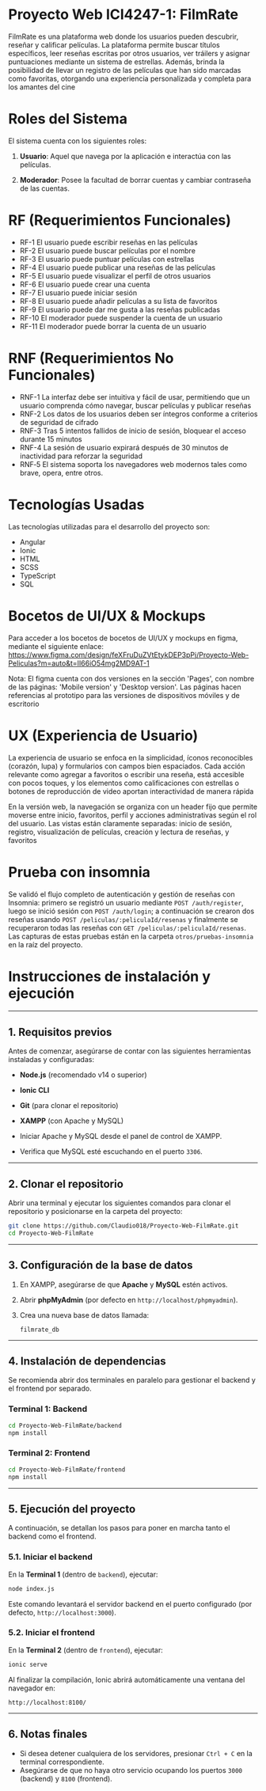 # Proyecto Web ICI4247-1: FilmRate 
FilmRate es una plataforma web donde los usuarios pueden descubrir, reseñar y calificar películas. La plataforma permite buscar títulos específicos, leer reseñas escritas por otros usuarios, ver tráilers y asignar puntuaciones mediante un sistema de estrellas. Además, brinda la posibilidad de llevar un registro de las películas que han sido marcadas como favoritas, otorgando una experiencia personalizada y completa para los amantes del cine


# Roles del Sistema

El sistema cuenta con los siguientes roles:

1. **Usuario**: Aquel que navega por la aplicación e interactúa con las películas.

2. **Moderador**: Posee la facultad de borrar cuentas y cambiar contraseña de las cuentas.
  


# RF (Requerimientos Funcionales)

- RF-1 El usuario puede escribir reseñas en las películas
- RF-2 El usuario puede buscar películas por el nombre
- RF-3 El usuario puede puntuar películas con estrellas
- RF-4 El usuario puede publicar una reseñas de las películas
- RF-5 El usuario puede visualizar el perfil de otros usuarios
- RF-6 El usuario puede crear una cuenta
- RF-7 El usuario puede iniciar sesión
- RF-8 El usuario puede añadir películas a su lista de favoritos
- RF-9 El usuario puede dar me gusta a las reseñas publicadas
- RF-10 El moderador puede suspender la cuenta de un usuario
- RF-11 El moderador puede borrar la cuenta de un usuario


# RNF (Requerimientos No Funcionales)
- RNF-1 La interfaz debe ser intuitiva y fácil de usar, permitiendo que un usuario comprenda cómo navegar, buscar películas y publicar reseñas
- RNF-2 Los datos de los usuarios deben ser íntegros conforme a criterios de seguridad de cifrado 
- RNF-3 Tras 5 intentos fallidos de inicio de sesión, bloquear el acceso durante 15 minutos 
- RNF-4 La sesión de usuario expirará después de 30 minutos de inactividad para reforzar la seguridad
- RNF‑5 El sistema soporta los navegadores web modernos tales como brave, opera, entre otros.


# Tecnologías Usadas
Las tecnologías utilizadas para el desarrollo del proyecto son:
- Angular
- Ionic
- HTML
- SCSS
- TypeScript
- SQL


# Bocetos de UI/UX & Mockups
Para acceder a los bocetos de bocetos de UI/UX y mockups en figma, mediante el siguiente enlace:
https://www.figma.com/design/feXFruDuZVtEtykDEP3pPj/Proyecto-Web-Peliculas?m=auto&t=II66iO54mg2MD9AT-1

Nota: El figma cuenta con dos versiones en la sección 'Pages', con nombre de las páginas: 'Mobile version' y 'Desktop version'. Las páginas hacen referencias al prototipo para las versiones de dispositivos móviles y de escritorio


# UX (Experiencia de Usuario)
La experiencia de usuario se enfoca en la simplicidad, íconos reconocibles (corazón, lupa) y formularios con campos bien espaciados. Cada acción relevante como agregar a favoritos o escribir una reseña, está accesible con pocos toques, y los elementos como calificaciones con estrellas o botones de reproducción de video aportan interactividad de manera rápida

En la versión web, la navegación se organiza con un header fijo que permite moverse entre inicio, favoritos, perfil y acciones administrativas según el rol del usuario. Las vistas están claramente separadas: inicio de sesión, registro, visualización de películas, creación y lectura de reseñas, y favoritos


# Prueba con insomnia

Se validó el flujo completo de autenticación y gestión de reseñas con Insomnia: primero se registró un usuario mediante `POST /auth/register`, luego se inició sesión con `POST /auth/login`; a continuación se crearon dos reseñas usando `POST /peliculas/:peliculaId/resenas` y finalmente se recuperaron todas las reseñas con `GET /peliculas/:peliculaId/resenas`. Las capturas de estas pruebas están en la carpeta `otros/pruebas-insomnia` en la raíz del proyecto.



# Instrucciones de instalación y ejecución

---

## 1. Requisitos previos

Antes de comenzar, asegúrarse de contar con las siguientes herramientas instaladas y configuradas:

* **Node.js** (recomendado v14 o superior)
* **Ionic CLI**
* **Git** (para clonar el repositorio)
* **XAMPP** (con Apache y MySQL)

* Iniciar Apache y MySQL desde el panel de control de XAMPP.
* Verifica que MySQL esté escuchando en el puerto `3306`.

---

## 2. Clonar el repositorio

Abrir una terminal y ejecutar los siguientes comandos para clonar el repositorio y posicionarse en la carpeta del proyecto:

```bash
git clone https://github.com/Claudio018/Proyecto-Web-FilmRate.git
cd Proyecto-Web-FilmRate
```

---

## 3. Configuración de la base de datos

1. En XAMPP, asegúrarse de que **Apache** y **MySQL** estén activos.
2. Abrir **phpMyAdmin** (por defecto en `http://localhost/phpmyadmin`).
3. Crea una nueva base de datos llamada:

   ```
   filmrate_db
   ```

---

## 4. Instalación de dependencias

Se recomienda abrir dos terminales en paralelo para gestionar el backend y el frontend por separado.

### Terminal 1: Backend

```bash
cd Proyecto-Web-FilmRate/backend
npm install
```

### Terminal 2: Frontend

```bash
cd Proyecto-Web-FilmRate/frontend
npm install
```

---

## 5. Ejecución del proyecto

A continuación, se detallan los pasos para poner en marcha tanto el backend como el frontend.

### 5.1. Iniciar el backend

En la **Terminal 1** (dentro de `backend`), ejecutar:

```bash
node index.js
```

Este comando levantará el servidor backend en el puerto configurado (por defecto, `http://localhost:3000`).

### 5.2. Iniciar el frontend

En la **Terminal 2** (dentro de `frontend`), ejecutar:

```bash
ionic serve
```

Al finalizar la compilación, Ionic abrirá automáticamente una ventana del navegador en:

```
http://localhost:8100/
```

---

## 6. Notas finales

* Si desea detener cualquiera de los servidores, presionar `Ctrl + C` en la terminal correspondiente.
* Asegúrarse de que no haya otro servicio ocupando los puertos `3000` (backend) y `8100` (frontend).

